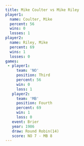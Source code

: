 ```yaml
---
title: Mike Coulter vs Mike Riley
player1:             
  name: Coulter, Mike
  percent: 56        
  wins: 0            
  losses: 1          
player2:             
  name: Riley, Mike  
  percent: 69        
  wins: 1            
  losses: 0          
games:
 - player1:         
     team: 'NO'     
     position: Third
     percent: 56    
     win: 0         
     loss: 1        
   player2:          
     team: 'MB'      
     position: Fourth
     percent: 69     
     win: 1          
     loss: 0         
   event: Brier         
   year: 1986           
   draw: Round Robin(14)
   score: NO 7 - MB 8   
---
```


